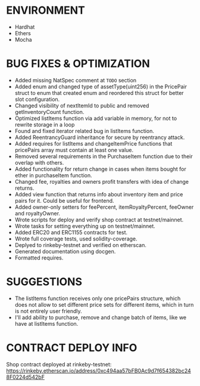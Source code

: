 # ENVIRONMENT
- Hardhat
- Ethers
- Mocha

# BUG FIXES & OPTIMIZATION
- Added missing NatSpec comment at `TODO` section
- Added enum and changed type of assetType(uint256) in the PricePair struct to enum that created enum and reordered this struct for better slot configuration.
- Changed visibility of nextItemId to public and removed getInventoryCount function.
- Optimized listItems function via add variable in memory, for not to rewrite storage in a loop
- Found and fixed iterator related bug in listItems function.
- Added ReentrancyGuard inheritance for secure by reentrancy attack.
- Added requires for listItems and changeItemPrice functions that pricePairs array must contain at least one value.
- Removed several requirements in the PurchaseItem function due to their overlap with others.
- Added functionality for return change in cases when items bought for ether in purchaseItem function. 
- Changed fee, royalties and owners profit transfers with idea of change returns.
- Added view function that returns info about inventory item and price pairs for it. Could be useful for frontend.
- Added owner-only setters for feePercent, itemRoyaltyPercent, feeOwner and royaltyOwner.
- Wrote scripts for deploy and verify shop contract at testnet/mainnet.
- Wrote tasks for setting everything up on testnet/mainnet.
- Added ERC20 and ERC1155 contracts for test.
- Wrote full coverage tests, used solidity-coverage.
- Deplyed to rinkeby-testnet and verified on etherscan.
- Generated documentation using docgen.
- Formatted requires.

# SUGGESTIONS
- The listItems function receives only one pricePairs structure, which does not allow to set different price sets for different items, which in turn is not entirely user friendly.
- I'll add ability to purchase, remove and change batch of items, like we have at listItems function.

# CONTRACT DEPLOY INFO
Shop contract deployed at rinkeby-testnet: 
https://rinkeby.etherscan.io/address/0xc494aa57bFB0Ac9d7f654382bc248F0224d542bF